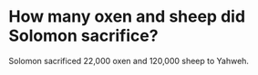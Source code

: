 # How many oxen and sheep did Solomon sacrifice?

Solomon sacrificed 22,000 oxen and 120,000 sheep to Yahweh.
